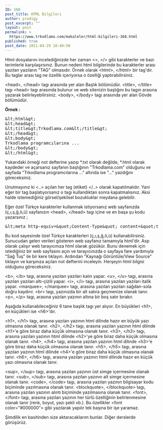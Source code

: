```yaml
---
ID: 168
post_title: HTML Bilgileri
author: prodigy
post_excerpt: ""
layout: post
permalink: >
  https://www.trkodlama.com/makaleler/html-bilgileri-168.html
published: true
post_date: 2011-04-29 18:40:50
---
```

Html dosyalarını incelediğinizde her zaman &lt;&gt;, &lt;/&gt; gibi karakterler ve bazı terimlerle karşılaşırsınız. Bunun nedeni html bilgilerinde bu karakterler arası yazılan yazıların "TAG" olmasıdır. Örnek olarak &lt;html&gt;, &lt;/html&gt; bir tag'dır. Bu taglar arası tag ne özellik içeriyorsa o özelliği yaptırabilirsiniz.

&lt;head&gt;, &lt;/head&gt; tagı arasında yer alan Başlık bölümüdür.
&lt;title&gt;, &lt;/title&gt; tagı &lt;head&gt; tagı arasında bulunur ve web sitenizin başlığını bu tagın arasına yazarak belirleyebilirsiniz.
&lt;body&gt;, &lt;/body&gt; tagı arasında yer alan Gövde bölümüdür.

<strong>Örnek :</strong>

<pre class="lang:html decode:1 " >&amp;lt;html&amp;gt;
&amp;lt;head&amp;gt;
&amp;lt;title&amp;gt;Trkodlama.com&amp;lt;/title&amp;gt;
&amp;lt;/head&amp;gt;
&amp;lt;body&amp;gt;
Trkodlama programcılarına ...
&amp;lt;/body&amp;gt;
&amp;lt;/html&amp;gt;</pre>

Yukarıdaki örneği not defterine yazıp *.txt olarak değilde, *.html olarak kaydeder ve açarsanız sayfanın başlığının "Trkodlama.com" olduğunu ve sayfada "Trkodlama programcılarına ..." altında ise "..." yazdığını göreceksiniz.

Unutmayınız ki &lt;..&gt; açılan her tag (etiket) &lt;/..&gt; olarak kapatılmalıdır. Yani eğer bir tag başlatıyorsanız o tagı kullandıktan sonra kapatmalısınız. Aksi halde istemediğiniz görsel/şekilsel bozukluklar meydana gelebilir.

Eğer özel Türkçe karakterler kullanmak istiyorsanız web sayfanızda (ç,ı,ş,ğ,ö,ü) sayfanızın &lt;head&gt;, &lt;/head&gt; tagı içine ve en başa şu kodu yazarsınız ;

<pre class="lang:html decode:1 " >&amp;lt;meta http-equiv=&amp;quot;Content-Type&amp;quot; content=&amp;quot;text/HTML; charset=iso-8859-9&amp;quot;&amp;gt;</pre>

Bu kod sayesinde özel Türkçe karakterleri (ç,ı,ş,ğ,ö,ü) kullanabilirsiniz. Sunucudan gelen verileri gösteren web sayfanız tamamıyla html'dir. Asp olarak çalışır web tarayıcınıza html olarak gözükür. Bunu denemek için istediğiniz bir web sayfasını açın ve tarayıcınızda o sayfaya fare yardımıyla "Sağ Tuş" ile bir kere tıklayın. Ardından "Kaynağı Görüntüle/View Source" tıklayın ve karşınıza açılan not defterini inceleyin. Herşeyin html bilgisi olduğunu göreceksiniz.

&lt;b&gt;, &lt;/b&gt; tagı, arasına yazılan yazıları kalın yapar.
&lt;u&gt;, &lt;/u&gt; tagı, arasına yazılan yazıları altı-çizili yapar.
&lt;i&gt;, &lt;/i&gt; tagı, arasına yazılan yazıları italik yapar.
&lt;marquee&gt;, &lt;/marquee&gt; tagı, arasına yazılan yazıları sağdan-sola doğru kaydırır.
&lt;br&gt; tagı, yazınızda bir alt satıra geçmenize olanak tanır.
&lt;p&gt;, &lt;/p&gt; tagı, arasına yazılan yazının altına bir boş satır bırakır.

Aşağıda kullanabileceğiniz 6 tane başlık tagı yer alıyor. En büyükleri &lt;h1&gt;, en küçükleri ise &lt;h6&gt;'dır.

&lt;h1&gt;, &lt;/h1&gt; tagı, arasına yazılan yazının html dilinde hazır en büyük yazı olmasına olanak tanır.
&lt;h2&gt;, &lt;/h2&gt; tagı, arasına yazılan yazının html dilinde &lt;h1&gt;'e göre biraz daha küçük olmasına olanak tanır.
&lt;h3&gt;, &lt;/h3&gt; tagı, arasına yazılan yazının html dilinde &lt;h2&gt;'ye göre biraz daha küçük olmasına olanak tanır.
&lt;h4&gt;, &lt;/h4&gt; tagı, arasına yazılan yazının html dilinde &lt;h3&gt;'e göre biraz daha küçük olmasına olanak tanır.
&lt;h5&gt;, &lt;/h5&gt; tagı, arasına yazılan yazının html dilinde &lt;h4&gt;'e göre biraz daha küçük olmasına olanak tanır.
&lt;h6&gt;, &lt;/h6&gt; tagı, arasına yazılan yazının html dilinde hazır en küçük yazı olmasına olanak tanır.

&lt;sup&gt;, &lt;/sup&gt; tagı, arasına yazılan yazının üst simge içermesine olanak tanır.
&lt;sub&gt;, &lt;/sub&gt; tagı, arasına yazılan yazının alt simge içermesine olanak tanır.
&lt;code&gt;, &lt;/code&gt; tagı, arasına yazılan yazının bilgisayar kodu biçiminde yazılmasına olanak tanır.
&lt;blockquote&gt;, &lt;/blockquote&gt; tagı, arasına yazılan yazının alıntı biçiminde yazılmasına olanak tanır.
&lt;font&gt;, &lt;/font&gt; tagı, arasına yazılan yazının her türlü özelliğinin belirlenmesine olanak tanır (renk, boyut, yazı şekli vb.). Bu özellikler &lt;font color="#000000"&gt; gibi yazılarak yapılır tek başına bir işe yaramaz.

Şimdilik en basitinden size aktaracaklarım bunlar. Diğer derslerde görüşürüz.
